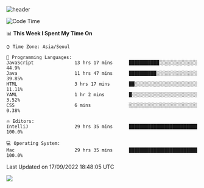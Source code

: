 ![header](https://capsule-render.vercel.app/api?type=Egg&color=timeAuto&height=300&section=header&text=PoPo&fontSize=90&animation=fadeIn)

  <!--START_SECTION:waka-->
![Code Time](http://img.shields.io/badge/Code%20Time-152%20hrs%2028%20mins-blue)

📊 **This Week I Spent My Time On** 

```text
⌚︎ Time Zone: Asia/Seoul

💬 Programming Languages: 
JavaScript               13 hrs 17 mins      ███████████░░░░░░░░░░░░░░   44.9% 
Java                     11 hrs 47 mins      ██████████░░░░░░░░░░░░░░░   39.85% 
HTML                     3 hrs 17 mins       ██░░░░░░░░░░░░░░░░░░░░░░░   11.11% 
YAML                     1 hr 2 mins         █░░░░░░░░░░░░░░░░░░░░░░░░   3.52% 
CSS                      6 mins              ░░░░░░░░░░░░░░░░░░░░░░░░░   0.38%

🔥 Editors: 
IntelliJ                 29 hrs 35 mins      █████████████████████████   100.0%

💻 Operating System: 
Mac                      29 hrs 35 mins      █████████████████████████   100.0%

```


 Last Updated on 17/09/2022 18:48:05 UTC
<!--END_SECTION:waka-->



<img src="https://capsule-render.vercel.app/api?type=Egg&color=timeAuto&height=300&section=footer&text=PoPo&fontSize=90&animation=fadeIn&reversal=true" />
